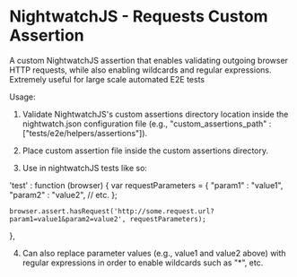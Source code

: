 # NightwatchJS - Requests Custom Assertion

A custom NightwatchJS assertion that enables validating outgoing browser HTTP requests, 
while also enabling wildcards and regular expressions. Extremely useful for large scale automated E2E tests

 Usage:

1. Validate NightwatchJS's custom assertions directory location inside the nightwatch.json configuration file 
(e.g., "custom_assertions_path" : ["tests/e2e/helpers/assertions"]).

2. Place custom assertion file inside the custom assertions directory.

3. Use in nightwatchJS tests like so: 

'test' : function (browser) {
    var requestParameters = {
      "param1" : "value1",
      "param2" : "value2", // etc.
    };

    browser.assert.hasRequest('http://some.request.url?param1=value1&param2=value2', requestParameters);
},
  
4. Can also replace parameter values (e.g., value1 and value2 above) with regular expressions 
in order to enable wildcards such as "*", etc.
